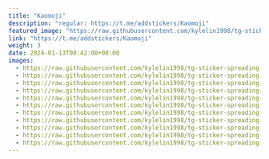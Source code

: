```yaml
---
title: "Kaomoji"
description: "regular: https://t.me/addstickers/Kaomoji"
featured_image: "https://raw.githubusercontent.com/kylelin1998/tg-sticker-spreading-worldwide-images/main/img/9c2f1edd-541b-47d5-b010-aa61ae0980dc.jpg"
link: "https://t.me/addstickers/Kaomoji"
weight: 3
date: 2024-01-13T00:42:08+08:00
images:
  - https://raw.githubusercontent.com/kylelin1998/tg-sticker-spreading-worldwide-images/main/img/9c2f1edd-541b-47d5-b010-aa61ae0980dc.jpg
  - https://raw.githubusercontent.com/kylelin1998/tg-sticker-spreading-worldwide-images/main/img/68cc1ade-4e3f-43f7-8858-2b77542aab79.jpg
  - https://raw.githubusercontent.com/kylelin1998/tg-sticker-spreading-worldwide-images/main/img/58cd80b8-29fc-4d75-8080-b14fdb807119.jpg
  - https://raw.githubusercontent.com/kylelin1998/tg-sticker-spreading-worldwide-images/main/img/e0887f23-aafc-4274-9363-999e19417911.jpg
  - https://raw.githubusercontent.com/kylelin1998/tg-sticker-spreading-worldwide-images/main/img/09d177f0-1132-408b-a181-1554d1bc22a0.jpg
  - https://raw.githubusercontent.com/kylelin1998/tg-sticker-spreading-worldwide-images/main/img/ab64acf2-ecad-4dae-b3e8-3f80c182d484.jpg
  - https://raw.githubusercontent.com/kylelin1998/tg-sticker-spreading-worldwide-images/main/img/ef959219-41df-4d11-a102-a2d4ae53a7e6.jpg
  - https://raw.githubusercontent.com/kylelin1998/tg-sticker-spreading-worldwide-images/main/img/671a0d6a-537a-43bc-b9a0-c38f3e853adc.jpg
  - https://raw.githubusercontent.com/kylelin1998/tg-sticker-spreading-worldwide-images/main/img/e38271c0-4894-45aa-8735-63af694e0256.jpg
  - https://raw.githubusercontent.com/kylelin1998/tg-sticker-spreading-worldwide-images/main/img/955d6e93-05cd-4204-90b6-ef1cc9c9aa82.jpg
  - https://raw.githubusercontent.com/kylelin1998/tg-sticker-spreading-worldwide-images/main/img/e6ef6d4b-2a1a-452e-bed2-7b3afceca8c0.jpg
---
```

